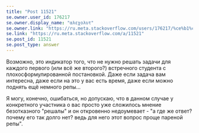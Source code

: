 ```yaml
---
title: "Post 11521"
se.owner.user_id: 176217
se.owner.display_name: "αλεχολυτ"
se.owner.link: "https://ru.meta.stackoverflow.com/users/176217/%ce%b1%ce%bb%ce%b5%cf%87%ce%bf%ce%bb%cf%85%cf%84"
se.link: "https://ru.meta.stackoverflow.com/a/11521"
se.post_id: 11521
se.post_type: answer
---
```

<p>Возможно, это индикатор того, что не нужно решать задачи для каждого первого (или всё же второго?) встречного студента с плохосформулированной постановкой. Даже если задача вам интересна, даже если на это у вас есть время, даже если можно поднять ещё немного репы...</p>
<p>Я могу, конечно, ошибаться, но допускаю, что в данном случае у конкретного участника о вас просто уже сложилось мнение безотказного &quot;решалы&quot; и он откровенно недоумевает - &quot;а где же ответ? почему его так долго нет? ведь для него этот вопрос проще пареной репы&quot;.</p>
